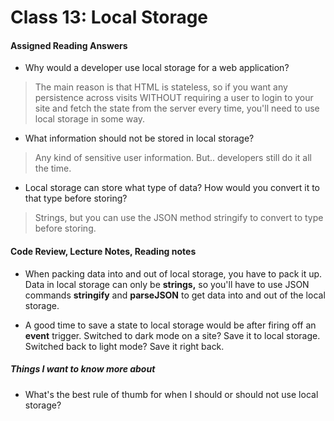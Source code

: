 # Class 13: Local Storage


#### Assigned Reading Answers

- Why would a developer use local storage for a web application?

> The main reason is that HTML is stateless, so if you want any persistence across visits WITHOUT requiring a user to login to your site and fetch the state from the server every time, you'll need to use local storage in some way.

- What information should not be stored in local storage?

> Any kind of sensitive user information.  But.. developers still do it all the time.

- Local storage can store what type of data? How would you convert it to that type before storing?

> Strings, but you can use the JSON method stringify to convert to type before storing.


#### Code Review, Lecture Notes, Reading notes

- When packing data into and out of local storage, you have to pack it up.  Data in local storage can only be **strings,** so you'll have to use JSON commands **stringify** and **parseJSON** to get data into and out of the local storage.

- A good time to save a state to local storage would be after firing off an **event** trigger.  Switched to dark mode on a site?  Save it to local storage.  Switched back to light mode?  Save it right back.  

##### Things I want to know more about

- What's the best rule of thumb for when I should or should not use local storage?